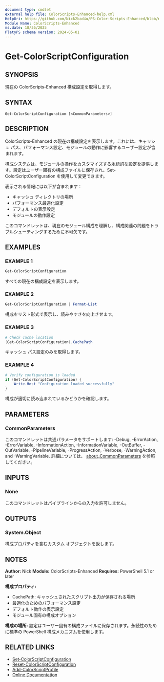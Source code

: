 ```yaml
---
document type: cmdlet
external help file: ColorScripts-Enhanced-help.xml
HelpUri: https://github.com/Nick2bad4u/PS-Color-Scripts-Enhanced/blob/main/ColorScripts-Enhanced/ja/Get-ColorScriptConfiguration.md
Module Name: ColorScripts-Enhanced
ms.date: 10/26/2025
PlatyPS schema version: 2024-05-01
---
```


# Get-ColorScriptConfiguration

## SYNOPSIS

現在の ColorScripts-Enhanced 構成設定を取得します。

## SYNTAX

```
Get-ColorScriptConfiguration [<CommonParameters>]
```

## DESCRIPTION

ColorScripts-Enhanced の現在の構成設定を表示します。これには、キャッシュ パス、パフォーマンス設定、モジュールの動作に影響するユーザー設定が含まれます。

構成システムは、モジュールの操作をカスタマイズする永続的な設定を提供します。設定はユーザー固有の構成ファイルに保存され、Set-ColorScriptConfiguration を使用して変更できます。

表示される情報には以下が含まれます：
- キャッシュ ディレクトリの場所
- パフォーマンス最適化設定
- デフォルトの表示設定
- モジュールの動作設定

このコマンドレットは、現在のモジュール構成を理解し、構成関連の問題をトラブルシューティングするために不可欠です。

## EXAMPLES

### EXAMPLE 1

```powershell
Get-ColorScriptConfiguration
```

すべての現在の構成設定を表示します。

### EXAMPLE 2

```powershell
Get-ColorScriptConfiguration | Format-List
```

構成をリスト形式で表示し、読みやすさを向上させます。

### EXAMPLE 3

```powershell
# Check cache location
(Get-ColorScriptConfiguration).CachePath
```

キャッシュ パス設定のみを取得します。

### EXAMPLE 4

```powershell
# Verify configuration is loaded
if (Get-ColorScriptConfiguration) {
    Write-Host "Configuration loaded successfully"
}
```

構成が適切に読み込まれているかどうかを確認します。

## PARAMETERS

### CommonParameters

このコマンドレットは共通パラメータをサポートします: -Debug, -ErrorAction, -ErrorVariable,
-InformationAction, -InformationVariable, -OutBuffer, -OutVariable, -PipelineVariable,
-ProgressAction, -Verbose, -WarningAction, and -WarningVariable. 詳細については、
[about_CommonParameters](https://go.microsoft.com/fwlink/?LinkID=113216) を参照してください。

## INPUTS

### None

このコマンドレットはパイプラインからの入力を許可しません。

## OUTPUTS

### System.Object

構成プロパティを含むカスタム オブジェクトを返します。

## NOTES

**Author:** Nick
**Module:** ColorScripts-Enhanced
**Requires:** PowerShell 5.1 or later

**構成プロパティ:**
- CachePath: キャッシュされたスクリプト出力が保存される場所
- 最適化のためのパフォーマンス設定
- デフォルト動作の表示設定
- モジュール固有の構成オプション

**構成の場所:**
設定はユーザー固有の構成ファイルに保存されます。永続性のために標準の PowerShell 構成メカニズムを使用します。

## RELATED LINKS

- [Set-ColorScriptConfiguration](Set-ColorScriptConfiguration.md)
- [Reset-ColorScriptConfiguration](Reset-ColorScriptConfiguration.md)
- [Add-ColorScriptProfile](Add-ColorScriptProfile.md)
- [Online Documentation](https://github.com/Nick2bad4u/ps-color-scripts-enhanced)
